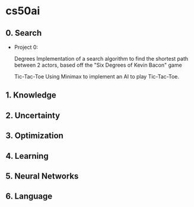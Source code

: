 # cs50ai
## 0. Search
- Project 0:

  Degrees
  Implementation of a search algorithm to find the shortest path between 2 actors, based off the "Six Degrees of Kevin Bacon" game

  Tic-Tac-Toe
  Using Minimax to implement an AI to play Tic-Tac-Toe.

## 1. Knowledge
## 2. Uncertainty
## 3. Optimization
## 4. Learning
## 5. Neural Networks
## 6. Language
